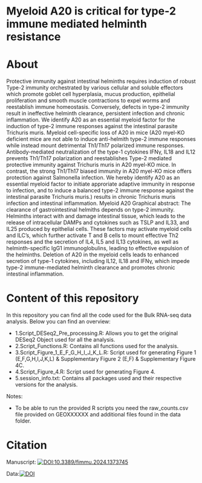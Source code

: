 # Myeloid A20 is critical for type-2 immune mediated helminth resistance

# About
Protective immunity against intestinal helminths requires induction of robust Type-2 immunity orchestrated by various cellular and soluble effectors which promote goblet cell hyperplasia, mucus production, epithelial proliferation and smooth muscle contractions to expel worms and reestablish immune homeostasis. Conversely, defects in type-2 immunity result in ineffective helminth clearance, persistent infection and chronic inflammation. We identify A20 as an essential myeloid factor for the induction of type-2 immune responses against the intestinal parasite Trichuris muris. Myeloid cell-specific loss of A20 in mice (A20 myel-KO deficient mice are not able to induce anti-helmith type-2 immune responses while instead mount detrimental Th1/Th17 polarized immune responses. Antibody-mediated neutralization of the type-1 cytokines IFNγ, IL18 and IL12 prevents Th1/Th17 polarization and reestablishes Type-2 mediated protective immunity against Trichuris muris in A20 myel-KO mice. In contrast, the strong Th1/Th17 biased immunity in A20 myel-KO mice offers protection against Salmonella infection. We hereby identify A20 as an essential myeloid factor to initiate approriate adaptive immunity in response to infection, and to induce a balanced type-2 immune response against the intestinal parasite Trichuris muris.) results in chronic Trichuris muris infection and intestinal inflammation. Myeloid A20 Graphical abstract: The clearance of gastrointestinal helmiths depends on type-2 immunity. Helminths interact with and damage intestinal tissue, which leads to the release of intracellular DAMPs and cytokines such as TSLP and IL33, and IL25 produced by epithelial cells. These factors may activate myeloid cells and ILC’s, which further activate T and B cells to mount effective Th2 responses and the secretion of IL4, IL5 and IL13 cytokines, as well as helminth-specific IgG1 immunoglobulins, leading to effective expulsion of the helminths. Deletion of A20 in the myeloid cells leads to enhanced secretion of type-1 cytokines, including IL12, IL18 and IFNγ, which impede type-2 immune-mediated helminth clearance and promotes chronic intestinal inflammation.

# Content of this repository
In this repository you can find all the code used for the Bulk RNA-seq data analysis. Below you can find an overview:

- 1.Script_DESeq2_Pre_processing.R: Allows you to get the original DESeq2 Object used for all the analysis.
- 2.Script_Functions.R: Contains all functions used for the analysis.
- 3.Script_Figure_1_E_F_G_H_I_J_K_L.R: Script used for generating Figure 1 (E,F,G,H,I,J,K,L) & Supplementary Figure 2 (E,F) & Supplementary Figure 4C.
- 4.Script_Figure_4.R: Script used for generating Figure 4.
- 5.session_info.txt: Contains all packages used and their respective versions for the analysis.

Notes:
- To be able to run the provided R scripts you need the raw_counts.csv file provided on GEOXXXXXX and additional files found in the data folder.

# Citation
Manuscript: [![DOI:10.3389/fimmu.2024.1373745](http://img.shields.io/badge/DOI-10.3389/fimmu.2024.1373745.svg)](https://www.frontiersin.org/journals/immunology/articles/10.3389/fimmu.2024.1373745/abstract)

Data:[![DOI](https://zenodo.org/badge/DOI/10.3389/fimmu.2024.1373745.svg)](https://doi.org/10.3389/fimmu.2024.1373745)
